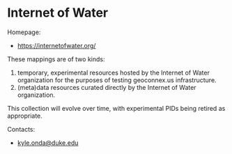Internet of Water
===

Homepage:
* https://internetofwater.org/

These mappings are of two kinds:

1. temporary, experimental resources hosted by the Internet of Water organization for the purposes of testing geoconnex.us infrastructure. 
1. (meta)data resources curated directly by the Internet of Water organization. 

This collection will evolve over time, with experimental PIDs being retired as appropriate.



Contacts: 
* <kyle.onda@duke.edu>

